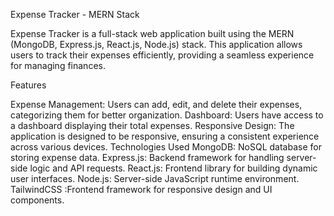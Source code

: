 Expense Tracker - MERN Stack


Expense Tracker is a full-stack web application built using the MERN (MongoDB, Express.js, React.js, Node.js) stack. This application allows users to track their expenses efficiently, providing a seamless experience for managing finances.

Features

Expense Management: Users can add, edit, and delete their expenses, categorizing them for better organization.
Dashboard: Users have access to a dashboard displaying their total expenses.
Responsive Design: The application is designed to be responsive, ensuring a consistent experience across various devices.
Technologies Used
MongoDB: NoSQL database for storing expense data.
Express.js: Backend framework for handling server-side logic and API requests.
React.js: Frontend library for building dynamic user interfaces.
Node.js: Server-side JavaScript runtime environment.
TailwindCSS :Frontend framework for responsive design and UI components.
